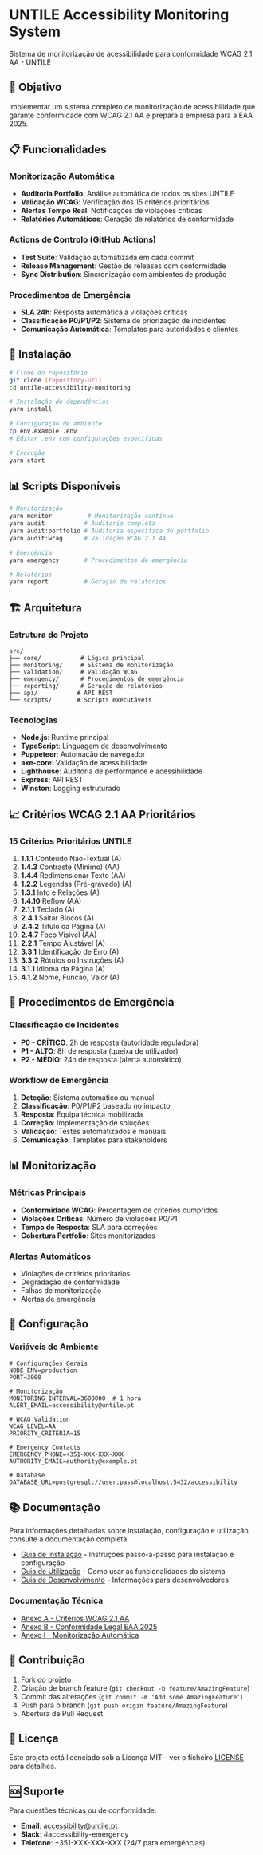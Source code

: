 # UNTILE Accessibility Monitoring System

Sistema de monitorização de acessibilidade para conformidade WCAG 2.1 AA - UNTILE

## 🎯 Objetivo

Implementar um sistema completo de monitorização de acessibilidade que garante conformidade com WCAG 2.1 AA e prepara a empresa para a EAA 2025.

## 📋 Funcionalidades

### Monitorização Automática
- **Auditoria Portfolio**: Análise automática de todos os sites UNTILE
- **Validação WCAG**: Verificação dos 15 critérios prioritários
- **Alertas Tempo Real**: Notificações de violações críticas
- **Relatórios Automáticos**: Geração de relatórios de conformidade

### Actions de Controlo (GitHub Actions)
- **Test Suite**: Validação automatizada em cada commit
- **Release Management**: Gestão de releases com conformidade
- **Sync Distribution**: Sincronização com ambientes de produção

### Procedimentos de Emergência
- **SLA 24h**: Resposta automática a violações críticas
- **Classificação P0/P1/P2**: Sistema de priorização de incidentes
- **Comunicação Automática**: Templates para autoridades e clientes

## 🚀 Instalação

```bash
# Clone do repositório
git clone [repository-url]
cd untile-accessibility-monitoring

# Instalação de dependências
yarn install

# Configuração de ambiente
cp env.example .env
# Editar .env com configurações específicas

# Execução
yarn start
```

## 📊 Scripts Disponíveis

```bash
# Monitorização
yarn monitor          # Monitorização contínua
yarn audit           # Auditoria completa
yarn audit:portfolio # Auditoria específica do portfolio
yarn audit:wcag      # Validação WCAG 2.1 AA

# Emergência
yarn emergency       # Procedimentos de emergência

# Relatórios
yarn report          # Geração de relatórios
```

## 🏗️ Arquitetura

### Estrutura do Projeto
```
src/
├── core/           # Lógica principal
├── monitoring/     # Sistema de monitorização
├── validation/     # Validação WCAG
├── emergency/      # Procedimentos de emergência
├── reporting/      # Geração de relatórios
├── api/           # API REST
└── scripts/       # Scripts executáveis
```

### Tecnologias
- **Node.js**: Runtime principal
- **TypeScript**: Linguagem de desenvolvimento
- **Puppeteer**: Automação de navegador
- **axe-core**: Validação de acessibilidade
- **Lighthouse**: Auditoria de performance e acessibilidade
- **Express**: API REST
- **Winston**: Logging estruturado

## 📈 Critérios WCAG 2.1 AA Prioritários

### 15 Critérios Prioritários UNTILE
1. **1.1.1** Conteúdo Não-Textual (A)
2. **1.4.3** Contraste (Mínimo) (AA)
3. **1.4.4** Redimensionar Texto (AA)
4. **1.2.2** Legendas (Pré-gravado) (A)
5. **1.3.1** Info e Relações (A)
6. **1.4.10** Reflow (AA)
7. **2.1.1** Teclado (A)
8. **2.4.1** Saltar Blocos (A)
9. **2.4.2** Título da Página (A)
10. **2.4.7** Foco Visível (AA)
11. **2.2.1** Tempo Ajustável (A)
12. **3.3.1** Identificação de Erro (A)
13. **3.3.2** Rótulos ou Instruções (A)
14. **3.1.1** Idioma da Página (A)
15. **4.1.2** Nome, Função, Valor (A)

## 🚨 Procedimentos de Emergência

### Classificação de Incidentes
- **P0 - CRÍTICO**: 2h de resposta (autoridade reguladora)
- **P1 - ALTO**: 8h de resposta (queixa de utilizador)
- **P2 - MÉDIO**: 24h de resposta (alerta automático)

### Workflow de Emergência
1. **Deteção**: Sistema automático ou manual
2. **Classificação**: P0/P1/P2 baseado no impacto
3. **Resposta**: Equipa técnica mobilizada
4. **Correção**: Implementação de soluções
5. **Validação**: Testes automatizados e manuais
6. **Comunicação**: Templates para stakeholders

## 📊 Monitorização

### Métricas Principais
- **Conformidade WCAG**: Percentagem de critérios cumpridos
- **Violações Críticas**: Número de violações P0/P1
- **Tempo de Resposta**: SLA para correções
- **Cobertura Portfolio**: Sites monitorizados

### Alertas Automáticos
- Violações de critérios prioritários
- Degradação de conformidade
- Falhas de monitorização
- Alertas de emergência

## 🔧 Configuração

### Variáveis de Ambiente
```env
# Configurações Gerais
NODE_ENV=production
PORT=3000

# Monitorização
MONITORING_INTERVAL=3600000  # 1 hora
ALERT_EMAIL=accessibility@untile.pt

# WCAG Validation
WCAG_LEVEL=AA
PRIORITY_CRITERIA=15

# Emergency Contacts
EMERGENCY_PHONE=+351-XXX-XXX-XXX
AUTHORITY_EMAIL=authority@example.pt

# Database
DATABASE_URL=postgresql://user:pass@localhost:5432/accessibility
```

## 📚 Documentação

Para informações detalhadas sobre instalação, configuração e utilização, consulte a documentação completa:

- [Guia de Instalação](docs/installation-guide.md) - Instruções passo-a-passo para instalação e configuração
- [Guia de Utilização](docs/usage-guide.md) - Como usar as funcionalidades do sistema
- [Guia de Desenvolvimento](docs/development-guide.md) - Informações para desenvolvedores

### Documentação Técnica
- [Anexo A - Critérios WCAG 2.1 AA](./docs/anexo_a_wcag_criteria_revised.md)
- [Anexo B - Conformidade Legal EAA 2025](./docs/anexo_b_legal_compliance_revised.md)
- [Anexo I - Monitorização Automática](./docs/anexo_i_automated_monitoring_revised.md)

## 🤝 Contribuição

1. Fork do projeto
2. Criação de branch feature (`git checkout -b feature/AmazingFeature`)
3. Commit das alterações (`git commit -m 'Add some AmazingFeature'`)
4. Push para o branch (`git push origin feature/AmazingFeature`)
5. Abertura de Pull Request

## 📄 Licença

Este projeto está licenciado sob a Licença MIT - ver o ficheiro [LICENSE](LICENSE) para detalhes.

## 🆘 Suporte

Para questões técnicas ou de conformidade:
- **Email**: accessibility@untile.pt
- **Slack**: #accessibility-emergency
- **Telefone**: +351-XXX-XXX-XXX (24/7 para emergências) 